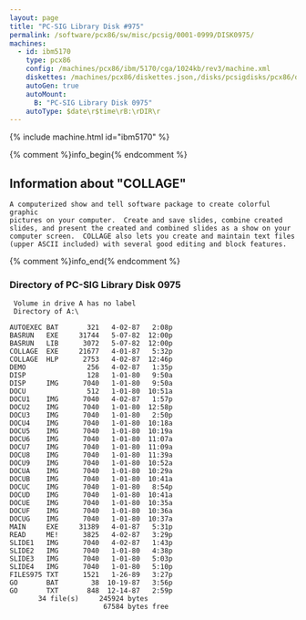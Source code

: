 ```yaml
---
layout: page
title: "PC-SIG Library Disk #975"
permalink: /software/pcx86/sw/misc/pcsig/0001-0999/DISK0975/
machines:
  - id: ibm5170
    type: pcx86
    config: /machines/pcx86/ibm/5170/cga/1024kb/rev3/machine.xml
    diskettes: /machines/pcx86/diskettes.json,/disks/pcsigdisks/pcx86/diskettes.json
    autoGen: true
    autoMount:
      B: "PC-SIG Library Disk 0975"
    autoType: $date\r$time\rB:\rDIR\r
---
```


{% include machine.html id="ibm5170" %}

{% comment %}info_begin{% endcomment %}

## Information about "COLLAGE"

    A computerized show and tell software package to create colorful graphic
    pictures on your computer.  Create and save slides, combine created
    slides, and present the created and combined slides as a show on your
    computer screen.  COLLAGE also lets you create and maintain text files
    (upper ASCII included) with several good editing and block features.
{% comment %}info_end{% endcomment %}


### Directory of PC-SIG Library Disk 0975

     Volume in drive A has no label
     Directory of A:\

    AUTOEXEC BAT       321   4-02-87   2:08p
    BASRUN   EXE     31744   5-07-82  12:00p
    BASRUN   LIB      3072   5-07-82  12:00p
    COLLAGE  EXE     21677   4-01-87   5:32p
    COLLAGE  HLP      2753   4-02-87  12:46p
    DEMO               256   4-02-87   1:35p
    DISP               128   1-01-80   9:50a
    DISP     IMG      7040   1-01-80   9:50a
    DOCU               512   1-01-80  10:51a
    DOCU1    IMG      7040   4-02-87   1:57p
    DOCU2    IMG      7040   1-01-80  12:58p
    DOCU3    IMG      7040   1-01-80   2:50p
    DOCU4    IMG      7040   1-01-80  10:18a
    DOCU5    IMG      7040   1-01-80  10:19a
    DOCU6    IMG      7040   1-01-80  11:07a
    DOCU7    IMG      7040   1-01-80  11:09a
    DOCU8    IMG      7040   1-01-80  11:39a
    DOCU9    IMG      7040   1-01-80  10:52a
    DOCUA    IMG      7040   1-01-80  10:29a
    DOCUB    IMG      7040   1-01-80  10:41a
    DOCUC    IMG      7040   1-01-80   8:54p
    DOCUD    IMG      7040   1-01-80  10:41a
    DOCUE    IMG      7040   1-01-80  10:35a
    DOCUF    IMG      7040   1-01-80  10:36a
    DOCUG    IMG      7040   1-01-80  10:37a
    MAIN     EXE     31389   4-01-87   5:31p
    READ     ME!      3825   4-02-87   3:29p
    SLIDE1   IMG      7040   4-02-87   1:43p
    SLIDE2   IMG      7040   1-01-80   4:38p
    SLIDE3   IMG      7040   1-01-80   5:03p
    SLIDE4   IMG      7040   1-01-80   5:10p
    FILES975 TXT      1521   1-26-89   3:27p
    GO       BAT        38  10-19-87   3:56p
    GO       TXT       848  12-14-87   2:59p
           34 file(s)     245924 bytes
                           67584 bytes free
